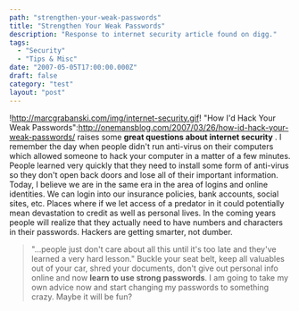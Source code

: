 ```yaml
---
path: "strengthen-your-weak-passwords"
title: "Strengthen Your Weak Passwords"
description: "Response to internet security article found on digg."
tags: 
  - "Security"
  - "Tips & Misc"
date: "2007-05-05T17:00:00.000Z"
draft: false
category: "test"
layout: "post"
---
```


!http://marcgrabanski.com/img/internet-security.gif!
"How I'd Hack Your Weak Passwords":http://onemansblog.com/2007/03/26/how-id-hack-your-weak-passwords/ raises some **great questions about internet security** . I remember the day when people didn't run anti-virus on their computers which allowed someone to hack your computer in a matter of a few minutes. People learned very quickly that they need to install some form of anti-virus so they don't open back doors and lose all of their important information. Today, I believe we are in the same era in the area of logins and online identities. We can login into our insurance policies, bank accounts, social sites, etc. Places where if we let access of a predator in it could potentially mean devastation to credit as well as personal lives. In the coming years people will realize that they actually need to have numbers and characters in their passwords. Hackers are getting smarter, not dumber.
> "...people just don't care about all this until it's too late and they've learned a very hard lesson."
Buckle your seat belt, keep all valuables out of your car, shred your documents, don't give out personal info online and now **learn to use strong passwords**. I am going to take my own advice now and start changing my passwords to something crazy. Maybe it will be fun?